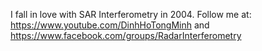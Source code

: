 I fall in love with SAR Interferometry in 2004. 
Follow me at: 
https://www.youtube.com/DinhHoTongMinh
and 
https://www.facebook.com/groups/RadarInterferometry
